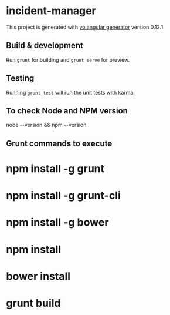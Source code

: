 # incident-manager

This project is generated with [yo angular generator](https://github.com/yeoman/generator-angular)
version 0.12.1.

## Build & development
Run `grunt` for building and `grunt serve` for preview.

## Testing
Running `grunt test` will run the unit tests with karma.

## To check Node and NPM version
node --version && npm --version

## Grunt commands to execute
# npm install -g grunt
# npm install -g grunt-cli
# npm install -g bower
# npm install
# bower install
# grunt build
